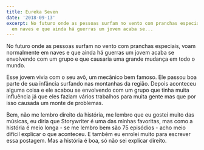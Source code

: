 ```yaml
---
title: Eureka Seven
date: '2018-09-13'
excerpt: No futuro onde as pessoas surfam no vento com pranchas especiais, voam normalmente
  em naves e que ainda há guerras um jovem acaba se...
---
```




No futuro onde as pessoas surfam no vento com pranchas especiais, voam normalmente em naves e que ainda há guerras um jovem acaba se envolvendo com um grupo e que causaria uma grande mudança em todo o mundo.

Esse jovem vivia com o seu avô, um mecânico bem famoso. Ele passou boa parte de sua infância surfando nas montanhas da região. Depois aconteceu alguma coisa e ele acabou se envolvendo com um grupo que tinha muita influência já que eles faziam vários trabalhos para muita gente mas que por isso causada um monte de problemas.

Bem, não me lembro direito da história, me lembro que eu gostei muito das músicas, eu diria que Storywriter é uma das minhas favoritas, mas como a história é meio longa - se me lembro bem são 75 episódios - acho meio difícil explicar o que aconteceu. E também eu enrolei muito para escrever essa postagem. Mas a história é boa, só não sei explicar direito.